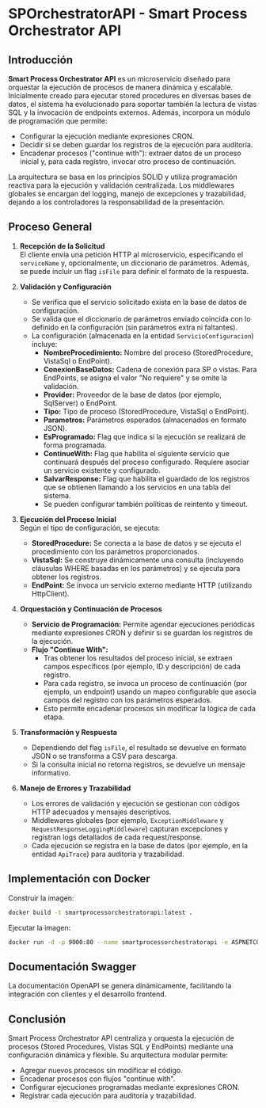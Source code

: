 # SPOrchestratorAPI - Smart Process Orchestrator API

## Introducción

**Smart Process Orchestrator API** es un microservicio diseñado para orquestar la ejecución de procesos de manera dinámica y escalable. Inicialmente creado para ejecutar stored procedures en diversas bases de datos, el sistema ha evolucionado para soportar también la lectura de vistas SQL y la invocación de endpoints externos. Además, incorpora un módulo de programación que permite:

- Configurar la ejecución mediante expresiones CRON.
- Decidir si se deben guardar los registros de la ejecución para auditoría.
- Encadenar procesos ("continue with"): extraer datos de un proceso inicial y, para cada registro, invocar otro proceso de continuación.

La arquitectura se basa en los principios SOLID y utiliza programación reactiva para la ejecución y validación centralizada. Los middlewares globales se encargan del logging, manejo de excepciones y trazabilidad, dejando a los controladores la responsabilidad de la presentación.

## Proceso General

1. **Recepción de la Solicitud**  
   El cliente envía una petición HTTP al microservicio, especificando el `serviceName` y, opcionalmente, un diccionario de parámetros. Además, se puede incluir un flag `isFile` para definir el formato de la respuesta.

2. **Validación y Configuración**
   - Se verifica que el servicio solicitado exista en la base de datos de configuración.
   - Se valida que el diccionario de parámetros enviado coincida con lo definido en la configuración (sin parámetros extra ni faltantes).
   - La configuración (almacenada en la entidad `ServicioConfiguracion`) incluye:
      - **NombreProcedimiento:** Nombre del proceso (StoredProcedure, VistaSql o EndPoint).
      - **ConexionBaseDatos:** Cadena de conexión para SP o vistas. Para EndPoints, se asigna el valor "No requiere" y se omite la validación.
      - **Provider:** Proveedor de la base de datos (por ejemplo, SqlServer) o EndPoint.
      - **Tipo:** Tipo de proceso (StoredProcedure, VistaSql o EndPoint).
      - **Parametros:** Parámetros esperados (almacenados en formato JSON).
      - **EsProgramado:** Flag que indica si la ejecución se realizará de forma programada.
      - **ContinueWith:** Flag que habilita el siguiente servicio que continuará después del proceso configurado. Requiere asociar un servicio existente y configurado.
      - **SalvarResponse:** Flag que habilita el guardado de los registros que se obtienen llamando a los servicios en una tabla del sistema.
      - Se pueden configurar también políticas de reintento y timeout.

3. **Ejecución del Proceso Inicial**  
   Según el tipo de configuración, se ejecuta:
   - **StoredProcedure:** Se conecta a la base de datos y se ejecuta el procedimiento con los parámetros proporcionados.
   - **VistaSql:** Se construye dinámicamente una consulta (incluyendo cláusulas WHERE basadas en los parámetros) y se ejecuta para obtener los registros.
   - **EndPoint:** Se invoca un servicio externo mediante HTTP (utilizando HttpClient).

4. **Orquestación y Continuación de Procesos**
   - **Servicio de Programación:** Permite agendar ejecuciones periódicas mediante expresiones CRON y definir si se guardan los registros de la ejecución.
   - **Flujo "Continue With":**
      - Tras obtener los resultados del proceso inicial, se extraen campos específicos (por ejemplo, ID y descripción) de cada registro.
      - Para cada registro, se invoca un proceso de continuación (por ejemplo, un endpoint) usando un mapeo configurable que asocia campos del registro con los parámetros esperados.
      - Esto permite encadenar procesos sin modificar la lógica de cada etapa.

5. **Transformación y Respuesta**
   - Dependiendo del flag `isFile`, el resultado se devuelve en formato JSON o se transforma a CSV para descarga.
   - Si la consulta inicial no retorna registros, se devuelve un mensaje informativo.

6. **Manejo de Errores y Trazabilidad**
   - Los errores de validación y ejecución se gestionan con códigos HTTP adecuados y mensajes descriptivos.
   - Middlewares globales (por ejemplo, `ExceptionMiddleware` y `RequestResponseLoggingMiddleware`) capturan excepciones y registran logs detallados de cada request/response.
   - Cada ejecución se registra en la base de datos (por ejemplo, en la entidad `ApiTrace`) para auditoría y trazabilidad.

## Implementación con Docker

Construir la imagen:
```bash
docker build -t smartprocessorchestratorapi:latest .
```
Ejecutar la imagen:
```bash
docker run -d -p 9000:80 --name smartprocessorchestratorapi -e ASPNETCORE_ENVIRONMENT=Development smartprocessorchestratorapi:latest
```

## Documentación Swagger

La documentación OpenAPI se genera dinámicamente, facilitando la integración con clientes y el desarrollo frontend.

## Conclusión

Smart Process Orchestrator API centraliza y orquesta la ejecución de procesos (Stored Procedures, Vistas SQL y EndPoints) mediante una configuración dinámica y flexible. Su arquitectura modular permite:

- Agregar nuevos procesos sin modificar el código.
- Encadenar procesos con flujos "continue with".
- Configurar ejecuciones programadas mediante expresiones CRON.
- Registrar cada ejecución para auditoría y trazabilidad.
